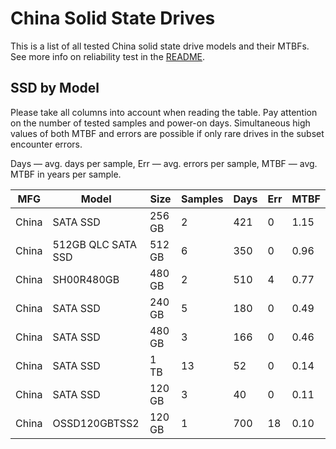 China Solid State Drives
========================

This is a list of all tested China solid state drive models and their MTBFs. See
more info on reliability test in the [README](https://github.com/linuxhw/EnterpriseDrive).

SSD by Model
------------

Please take all columns into account when reading the table. Pay attention on the
number of tested samples and power-on days. Simultaneous high values of both MTBF
and errors are possible if only rare drives in the subset encounter errors.

Days — avg. days per sample,
Err  — avg. errors per sample,
MTBF — avg. MTBF in years per sample.

| MFG       | Model              | Size   | Samples | Days  | Err   | MTBF   |
|-----------|--------------------|--------|---------|-------|-------|--------|
| China     | SATA SSD           | 256 GB | 2       | 421   | 0     | 1.15   |
| China     | 512GB QLC SATA SSD | 512 GB | 6       | 350   | 0     | 0.96   |
| China     | SH00R480GB         | 480 GB | 2       | 510   | 4     | 0.77   |
| China     | SATA SSD           | 240 GB | 5       | 180   | 0     | 0.49   |
| China     | SATA SSD           | 480 GB | 3       | 166   | 0     | 0.46   |
| China     | SATA SSD           | 1 TB   | 13      | 52    | 0     | 0.14   |
| China     | SATA SSD           | 120 GB | 3       | 40    | 0     | 0.11   |
| China     | OSSD120GBTSS2      | 120 GB | 1       | 700   | 18    | 0.10   |
